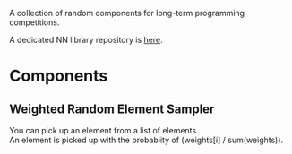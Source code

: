 A collection of random components for long-term programming competitions. 

A dedicated NN library repository is [here](https://github.com/nanaeda/nn_eda).


# Components


## Weighted Random Element Sampler

You can pick up an element from a list of elements.  
An element is picked up with the probabiity of (weights\[i\] / sum(weights)).

